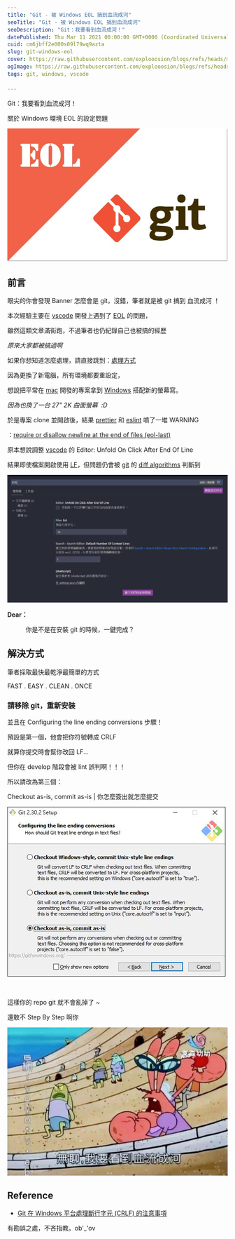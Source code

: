 ```yaml
---
title: "Git - 被 Windows EOL 搞到血流成河"
seoTitle: "Git - 被 Windows EOL 搞到血流成河"
seoDescription: "Git：我要看到血流成河！"
datePublished: Thu Mar 11 2021 00:00:00 GMT+0000 (Coordinated Universal Time)
cuid: cm6jbff2e000s09l79wq9azta
slug: git-windows-eol
cover: https://raw.githubusercontent.com/explooosion/blogs/refs/heads/main/docs/images/2021-03-11_Git%20-%20%E8%A2%AB%20Windows%20EOL%20%E6%90%9E%E5%88%B0%E8%A1%80%E6%B5%81%E6%88%90%E6%B2%B3/banner/1615452125.png
ogImage: https://raw.githubusercontent.com/explooosion/blogs/refs/heads/main/docs/images/2021-03-11_Git%20-%20%E8%A2%AB%20Windows%20EOL%20%E6%90%9E%E5%88%B0%E8%A1%80%E6%B5%81%E6%88%90%E6%B2%B3/banner/1615452125.png
tags: git, windows, vscode

---
```


Git：我要看到血流成河！

關於 Windows 環境 EOL 的設定問題

[![1615452125.png](https://raw.githubusercontent.com/explooosion/blogs/refs/heads/main/docs/images/2021-03-11_Git%20-%20%E8%A2%AB%20Windows%20EOL%20%E6%90%9E%E5%88%B0%E8%A1%80%E6%B5%81%E6%88%90%E6%B2%B3/1615452125.png)](https://dotblogsfile.blob.core.windows.net/user/robby/8aae20a4-239b-4ced-8818-fd143afca27d/1615452125.png)

前言
--

眼尖的你會發現 Banner 怎麼會是 git，沒錯，筆者就是被 git 搞到 血流成河 ！

本次經驗主要在 [vscode](https://code.visualstudio.com/) 開發上遇到了 [EOL](https://zh.wikipedia.org/wiki/%E6%8F%9B%E8%A1%8C) 的問題，

雖然這類文章滿街跑，不過筆者也仍紀錄自己也被搞的經歷

_原來大家都被搞過啊_

如果你想知道怎麼處理，請直接跳到：[處理方式](#1)

因為更換了新電腦，所有環境都要重設定，

想說把平常在 [mac](https://www.google.com/search?q=mac&oq=mac&aqs=chrome..69i57j0i433j69i65l3j69i61l3.196j0j4&sourceid=chrome&ie=UTF-8) 開發的專案拿到 [Windows](https://www.google.com/search?q=Windows&oq=Windows&aqs=chrome..69i57j69i59l2j69i65l3j69i60l2.226j0j9&sourceid=chrome&ie=UTF-8) 搭配新的螢幕寫。

_因為也換了一台 27" 2K 曲面螢幕  :D_

於是專案 clone 並開啟後，結果 [prettier](https://prettier.io/) 和 [eslint](https://eslint.org/) 噴了一堆 WARNING

：[require or disallow newline at the end of files (eol-last)](https://eslint.org/docs/rules/eol-last)

原本想說調整 [vscode](https://code.visualstudio.com/) 的 Editor: Unfold On Click After End Of Line

結果即使檔案開啟使用 [LF](https://zh.wikipedia.org/wiki/%E6%8F%9B%E8%A1%8C)，但問題仍會被 [git](https://git-scm.com/) 的 [diff algorithms](https://medium.com/@gabrielschade/how-git-diff-works-a-sample-with-f-af3e3737963) 判斷到

[![1615450639.png](https://raw.githubusercontent.com/explooosion/blogs/refs/heads/main/docs/images/2021-03-11_Git%20-%20%E8%A2%AB%20Windows%20EOL%20%E6%90%9E%E5%88%B0%E8%A1%80%E6%B5%81%E6%88%90%E6%B2%B3/1615450639.png)](https://dotblogsfile.blob.core.windows.net/user/robby/8aae20a4-239b-4ced-8818-fd143afca27d/1615450639.png)

**Dear：**　

　　　你是不是在安裝 git 的時候，一鍵完成？ 

解決方式
----

筆者採取最快最乾淨最簡單的方式

FAST . EASY . CLEAN . ONCE

### 請移除 git，重新安裝

並且在 Configuring the line ending conversions 步驟！

預設是第一個，他會把你符號轉成 CRLF 

就算你提交時會幫你改回 LF...

但你在 develop 階段會被 lint 誤判啊！！！ 

所以請改為第三個：

Checkout as-is, commit as-is | 你怎麼簽出就怎麼提交

[![1615451193.png](https://raw.githubusercontent.com/explooosion/blogs/refs/heads/main/docs/images/2021-03-11_Git%20-%20%E8%A2%AB%20Windows%20EOL%20%E6%90%9E%E5%88%B0%E8%A1%80%E6%B5%81%E6%88%90%E6%B2%B3/1615451193.png)](https://dotblogsfile.blob.core.windows.net/user/robby/8aae20a4-239b-4ced-8818-fd143afca27d/1615451193.png)

  
 

這樣你的 repo git 就不會亂掉了 ~

還敢不 Step By Step 啊你

[![1615451953.jpg](https://raw.githubusercontent.com/explooosion/blogs/refs/heads/main/docs/images/2021-03-11_Git%20-%20%E8%A2%AB%20Windows%20EOL%20%E6%90%9E%E5%88%B0%E8%A1%80%E6%B5%81%E6%88%90%E6%B2%B3/1615451953.jpg)](https://dotblogsfile.blob.core.windows.net/user/robby/8aae20a4-239b-4ced-8818-fd143afca27d/1615451953.jpg)

Reference
---------

*   [Git 在 Windows 平台處理斷行字元 (CRLF) 的注意事項](https://blog.miniasp.com/post/2013/09/15/Git-for-Windows-Line-Ending-Conversion-Notes)

有勘誤之處，不吝指教。ob'\_'ov
